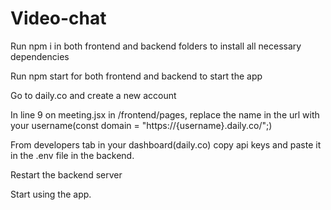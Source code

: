# Video-chat
Run npm i in both frontend and backend folders to install all necessary dependencies



Run npm start for both frontend and backend to start the app




Go to daily.co and create a new account



In line 9 on meeting.jsx in /frontend/pages, replace the name in the url with your username(const domain = "https://{username}.daily.co/";)



From developers tab in your dashboard(daily.co) copy api keys and paste it in the .env file in the backend.


Restart the backend server


Start using the app.
